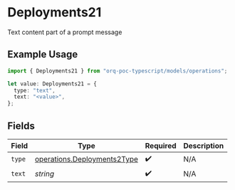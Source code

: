 # Deployments21

Text content part of a prompt message

## Example Usage

```typescript
import { Deployments21 } from "orq-poc-typescript/models/operations";

let value: Deployments21 = {
  type: "text",
  text: "<value>",
};
```

## Fields

| Field                                                                      | Type                                                                       | Required                                                                   | Description                                                                |
| -------------------------------------------------------------------------- | -------------------------------------------------------------------------- | -------------------------------------------------------------------------- | -------------------------------------------------------------------------- |
| `type`                                                                     | [operations.Deployments2Type](../../models/operations/deployments2type.md) | :heavy_check_mark:                                                         | N/A                                                                        |
| `text`                                                                     | *string*                                                                   | :heavy_check_mark:                                                         | N/A                                                                        |